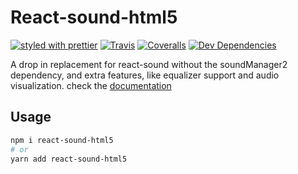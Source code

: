 # React-sound-html5

[![styled with prettier](https://img.shields.io/badge/styled_with-prettier-ff69b4.svg)](https://github.com/prettier/prettier)
[![Travis](https://img.shields.io/travis/charjac/react-sound-html5.svg)](https://travis-ci.org/charjac/react-sound-html5)
[![Coveralls](https://img.shields.io/coveralls/charjac/react-sound-html5.svg)](https://coveralls.io/github/charjac/react-sound-html5)
[![Dev Dependencies](https://david-dm.org/charjac/react-sound-html5/dev-status.svg)](https://david-dm.org/charjac/react-sound-html5?type=dev)

A drop in replacement for react-sound without the soundManager2 dependency, and extra features, like equalizer support and audio visualization.
check the [documentation](https://charjac.github.io/react-sound-html5/)

## Usage

```bash
npm i react-sound-html5
# or
yarn add react-sound-html5
```

